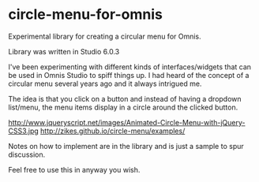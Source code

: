 # circle-menu-for-omnis
Experimental library for creating a circular menu for Omnis.

Library was written in Studio 6.0.3

I've been experimenting with different kinds of interfaces/widgets that can be used in Omnis Studio to spiff things up. I had heard of the concept of a circular menu several years ago and it always intrigued me.

The idea is that you click on a button and instead of having a dropdown list/menu, the menu items display in a circle around the clicked button.

http://www.jqueryscript.net/images/Animated-Circle-Menu-with-jQuery-CSS3.jpg
http://zikes.github.io/circle-menu/examples/

Notes on how to implement are in the library and is just a sample to spur discussion.

Feel free to use this in anyway you wish.
